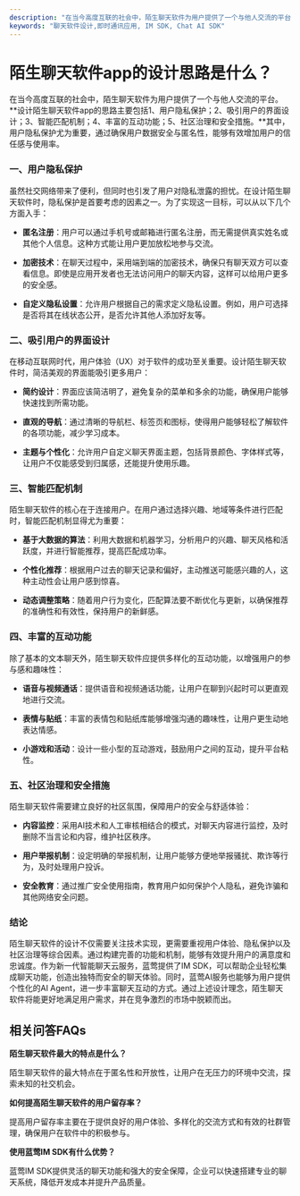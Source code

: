 ```yaml
---
description: "在当今高度互联的社会中，陌生聊天软件为用户提供了一个与他人交流的平台。**设计陌生聊天软件app的思路主要包括1、用户隐私保护；2、吸引用户的界面设计；3、智能匹配机制；4、丰富的互动功能；5、社区治理和安全措施。**其中，用户隐私保护尤为重要，通过确保用户数据安全与匿名性，能够有效增加用户的信任感与使用率。"
keywords: "聊天软件设计,即时通讯应用, IM SDK, Chat AI SDK"
---
```

# 陌生聊天软件app的设计思路是什么？

在当今高度互联的社会中，陌生聊天软件为用户提供了一个与他人交流的平台。**设计陌生聊天软件app的思路主要包括1、用户隐私保护；2、吸引用户的界面设计；3、智能匹配机制；4、丰富的互动功能；5、社区治理和安全措施。**其中，用户隐私保护尤为重要，通过确保用户数据安全与匿名性，能够有效增加用户的信任感与使用率。

### 一、用户隐私保护

虽然社交网络带来了便利，但同时也引发了用户对隐私泄露的担忧。在设计陌生聊天软件时，隐私保护是首要考虑的因素之一。为了实现这一目标，可以从以下几个方面入手：

- **匿名注册**：用户可以通过手机号或邮箱进行匿名注册，而无需提供真实姓名或其他个人信息。这种方式能让用户更加放松地参与交流。
  
- **加密技术**：在聊天过程中，采用端到端的加密技术，确保只有聊天双方可以查看信息。即使是应用开发者也无法访问用户的聊天内容，这样可以给用户更多的安全感。

- **自定义隐私设置**：允许用户根据自己的需求定义隐私设置。例如，用户可选择是否将其在线状态公开，是否允许其他人添加好友等。

### 二、吸引用户的界面设计

在移动互联网时代，用户体验（UX）对于软件的成功至关重要。设计陌生聊天软件时，简洁美观的界面能吸引更多用户：

- **简约设计**：界面应该简洁明了，避免复杂的菜单和多余的功能，确保用户能够快速找到所需功能。

- **直观的导航**：通过清晰的导航栏、标签页和图标，使得用户能够轻松了解软件的各项功能，减少学习成本。

- **主题与个性化**：允许用户自定义聊天界面主题，包括背景颜色、字体样式等，让用户不仅能感受到归属感，还能提升使用乐趣。

### 三、智能匹配机制

陌生聊天软件的核心在于连接用户。在用户通过选择兴趣、地域等条件进行匹配时，智能匹配机制显得尤为重要：

- **基于大数据的算法**：利用大数据和机器学习，分析用户的兴趣、聊天风格和活跃度，并进行智能推荐，提高匹配成功率。

- **个性化推荐**：根据用户过去的聊天记录和偏好，主动推送可能感兴趣的人，这种主动性会让用户感到惊喜。

- **动态调整策略**：随着用户行为变化，匹配算法要不断优化与更新，以确保推荐的准确性和有效性，保持用户的新鲜感。

### 四、丰富的互动功能

除了基本的文本聊天外，陌生聊天软件应提供多样化的互动功能，以增强用户的参与感和趣味性：

- **语音与视频通话**：提供语音和视频通话功能，让用户在聊到兴起时可以更直观地进行交流。

- **表情与贴纸**：丰富的表情包和贴纸库能够增强沟通的趣味性，让用户更生动地表达情感。

- **小游戏和活动**：设计一些小型的互动游戏，鼓励用户之间的互动，提升平台粘性。

### 五、社区治理和安全措施

陌生聊天软件需要建立良好的社区氛围，保障用户的安全与舒适体验：

- **内容监控**：采用AI技术和人工审核相结合的模式，对聊天内容进行监控，及时删除不当言论和内容，维护社区秩序。

- **用户举报机制**：设定明确的举报机制，让用户能够方便地举报骚扰、欺诈等行为，及时处理用户投诉。

- **安全教育**：通过推广安全使用指南，教育用户如何保护个人隐私，避免诈骗和其他网络安全问题。

### 结论

陌生聊天软件的设计不仅需要关注技术实现，更需要重视用户体验、隐私保护以及社区治理等综合因素。通过构建完善的功能和机制，能够有效提升用户的满意度和忠诚度。作为新一代智能聊天云服务，蓝莺提供了IM SDK，可以帮助企业轻松集成聊天功能，创造出独特而安全的聊天体验。同时，蓝莺AI服务也能够为用户提供个性化的AI Agent，进一步丰富聊天互动的方式。通过上述设计理念，陌生聊天软件将能更好地满足用户需求，并在竞争激烈的市场中脱颖而出。

## 相关问答FAQs

**陌生聊天软件最大的特点是什么？**

陌生聊天软件的最大特点在于匿名性和开放性，让用户在无压力的环境中交流，探索未知的社交机会。

**如何提高陌生聊天软件的用户留存率？**

提高用户留存率主要在于提供良好的用户体验、多样化的交流方式和有效的社群管理，确保用户在软件中的积极参与。

**使用蓝莺IM SDK有什么优势？**

蓝莺IM SDK提供灵活的聊天功能和强大的安全保障，企业可以快速搭建专业的聊天系统，降低开发成本并提升产品质量。
